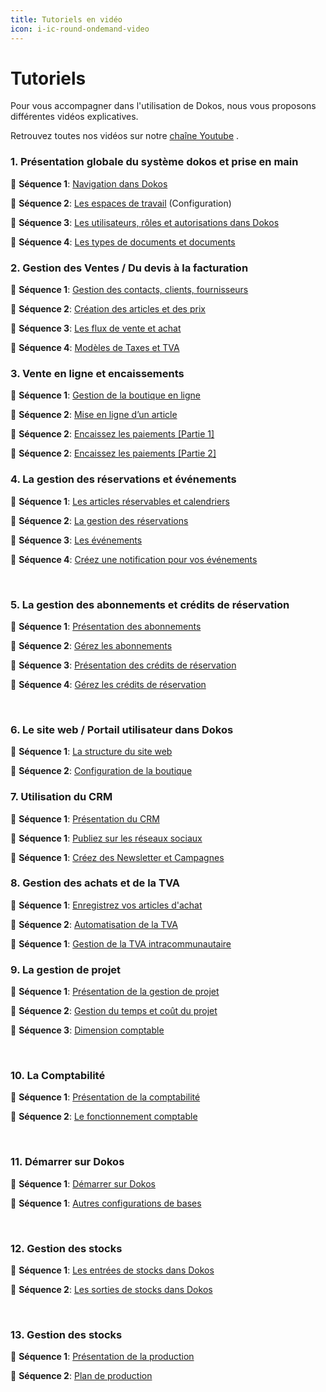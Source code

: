 ```yaml
---
title: Tutoriels en vidéo
icon: i-ic-round-ondemand-video
---
```


# Tutoriels

Pour vous accompagner dans l'utilisation de Dokos, nous vous proposons différentes vidéos explicatives. 

Retrouvez toutes nos vidéos sur notre  <a href="https://www.youtube.com/channel/UC2f3m8QANAVfKi2Pzw2fBlw
" target="_blank">chaîne Youtube</a> .

### 1. Présentation globale du système dokos et prise en main

:movie_camera: **Séquence 1**: <a href="https://www.youtube.com/watch?v=UaP3I7d7I9g&list=PLy7MEftWBZm1XCc0OPSAa7U4mAV6G-RVl&index=1
" target="_blank">Navigation dans Dokos</a>

:movie_camera: **Séquence 2**: <a href="https://www.youtube.com/watch?v=akJU0NpAwqE&list=PLy7MEftWBZm1XCc0OPSAa7U4mAV6G-RVl&index=2
" target="_blank">Les espaces de travail</a>  (Configuration)

:movie_camera: **Séquence 3**: <a href="https://www.youtube.com/watch?v=umxDQV17vW4&list=PLy7MEftWBZm1XCc0OPSAa7U4mAV6G-RVl&index=3
" target="_blank">Les utilisateurs, rôles et autorisations dans Dokos</a>

:movie_camera: **Séquence 4**: <a href="https://www.youtube.com/watch?v=Ih-nnYoyXOk&list=PLy7MEftWBZm1XCc0OPSAa7U4mAV6G-RVl&index=4
" target="_blank">Les types de documents et documents</a>
<br>

### 2. Gestion des Ventes / Du devis à la facturation

:movie_camera: **Séquence 1**: <a href="https://www.youtube.com/watch?v=t61pcz9MvVo&list=PLy7MEftWBZm1rUb0WfbM3Y_LKsfU4-R-c&index=1
" target="_blank">Gestion des contacts, clients, fournisseurs</a>

:movie_camera: **Séquence 2**: <a href="https://www.youtube.com/watch?v=kGrQPa6gXN8&list=PLy7MEftWBZm1rUb0WfbM3Y_LKsfU4-R-c&index=2
" target="_blank">Création des articles et des prix</a>

:movie_camera: **Séquence 3**: <a href="https://www.youtube.com/watch?v=Hi9pKGpQ6pI&list=PLy7MEftWBZm1rUb0WfbM3Y_LKsfU4-R-c&index=3
" target="_blank">Les flux de vente et achat</a>

:movie_camera: **Séquence 4**: <a href="https://www.youtube.com/watch?v=XKM-xUMD1KM&list=PLy7MEftWBZm1rUb0WfbM3Y_LKsfU4-R-c&index=4
" target="_blank">Modèles de Taxes et TVA</a>
<br>

### 3. Vente en ligne et encaissements

:movie_camera: **Séquence 1**: <a href="https://www.youtube.com/watch?v=TPbNswrFiPo&list=PLy7MEftWBZm0ZeCYRKc9YnIxztZVidKWI&index=1
" target="_blank">Gestion de la boutique en ligne</a>

:movie_camera: **Séquence 2**: <a href="https://www.youtube.com/watch?v=54_pBTWhTQo&list=PLy7MEftWBZm0ZeCYRKc9YnIxztZVidKWI&index=2
" target="_blank">Mise en ligne d’un article</a>

:movie_camera: **Séquence 2**: <a href="https://www.youtube.com/watch?v=yWnc7xh0s6E&list=PLy7MEftWBZm0ZeCYRKc9YnIxztZVidKWI&index=3
" target="_blank">Encaissez les paiements [Partie 1]</a>

:movie_camera: **Séquence 2**: <a href="https://www.youtube.com/watch?v=x0z2nhHCEAM&list=PLy7MEftWBZm0ZeCYRKc9YnIxztZVidKWI&index=4
" target="_blank">Encaissez les paiements [Partie 2]</a>
<br>

### 4. La gestion des réservations et événements

:movie_camera: **Séquence 1**: <a href="https://www.youtube.com/watch?v=AkAaewKFzRk&list=PLy7MEftWBZm38vKpUqTLePuj7-b5UI2pR&index=1
" target="_blank">Les articles réservables et calendriers</a>

:movie_camera: **Séquence 2**: <a href="https://www.youtube.com/watch?v=LBQjltFGKu8&list=PLy7MEftWBZm38vKpUqTLePuj7-b5UI2pR&index=2
" target="_blank">La gestion des réservations</a>

:movie_camera: **Séquence 3**: <a href="https://www.youtube.com/watch?v=Lu3g_gdmahM&list=PLy7MEftWBZm38vKpUqTLePuj7-b5UI2pR&index=3
" target="_blank">Les événements</a>

:movie_camera: **Séquence 4**: <a href="https://www.youtube.com/watch?v=6Uo24FELf60&list=PLy7MEftWBZm38vKpUqTLePuj7-b5UI2pR&index=4
" target="_blank">Créez une notification pour vos événements</a>

<br>

### 5. La gestion des abonnements et crédits de réservation

:movie_camera: **Séquence 1**: <a href="https://www.youtube.com/watch?v=mFjKIV2yLtQ&list=PLy7MEftWBZm1MprqZHjl6Ky0PjVxkfVTj&index=1
" target="_blank">Présentation des abonnements</a>

:movie_camera: **Séquence 2**: <a href="https://www.youtube.com/watch?v=rvZLyABAihg&list=PLy7MEftWBZm1MprqZHjl6Ky0PjVxkfVTj&index=2
" target="_blank">Gérez les abonnements</a>

:movie_camera: **Séquence 3**: <a href="https://www.youtube.com/watch?v=Q7ir_xLqTQo&list=PLy7MEftWBZm1MprqZHjl6Ky0PjVxkfVTj&index=2
" target="_blank">Présentation des crédits de réservation</a>

:movie_camera: **Séquence 4**: <a href="https://www.youtube.com/watch?v=aYV2TWRNFzY&list=PLy7MEftWBZm1MprqZHjl6Ky0PjVxkfVTj&index=4
" target="_blank">Gérez les crédits de réservation</a>

<br>

### 6. Le site web / Portail utilisateur dans Dokos

:movie_camera: **Séquence 1**: <a href="https://www.youtube.com/watch?v=4ZxypJwtsU8&list=PLy7MEftWBZm3DkrBBKSIT5-7cYVvJ-A3o&index=1
" target="_blank">La structure du site web</a>

:movie_camera: **Séquence 2**: <a href="https://www.youtube.com/watch?v=eL_K9Urv3g0&list=PLy7MEftWBZm3DkrBBKSIT5-7cYVvJ-A3o&index=2
" target="_blank">Configuration de la boutique</a>
<br>

### 7. Utilisation du CRM

:movie_camera: **Séquence 1**: <a href="https://www.youtube.com/watch?v=7OdZ39OfwfM&list=PLy7MEftWBZm3q0FiRPXWN5IgIMvaJg2zG&index=1
" target="_blank">Présentation du CRM</a>

:movie_camera: **Séquence 1**: <a href="https://www.youtube.com/watch?v=hogyWi9YGsQ&list=PLy7MEftWBZm3q0FiRPXWN5IgIMvaJg2zG&index=2
" target="_blank">Publiez sur les réseaux sociaux</a>

:movie_camera: **Séquence 1**: <a href="https://www.youtube.com/watch?v=cxHuxwSDZp0&list=PLy7MEftWBZm3q0FiRPXWN5IgIMvaJg2zG&index=3
" target="_blank">Créez des Newsletter et Campagnes</a>
<br>

### 8. Gestion des achats et de la TVA

:movie_camera: **Séquence 1**: <a href="https://www.youtube.com/watch?v=v5RnyKg6ggM&list=PLy7MEftWBZm2qwe80e36CslH4kYCATxVc&index=1
" target="_blank">Enregistrez vos articles d'achat</a>

:movie_camera: **Séquence 2**: <a href="https://www.youtube.com/watch?v=cipKAPCtWwY&list=PLy7MEftWBZm2qwe80e36CslH4kYCATxVc&index=2
" target="_blank">Automatisation de la TVA</a>

:movie_camera: **Séquence 1**: <a href="https://www.youtube.com/watch?v=5P6vq989nBc&list=PLy7MEftWBZm2qwe80e36CslH4kYCATxVc&index=3
" target="_blank">Gestion de la TVA intracommunautaire</a>
<br>

### 9. La gestion de projet

:movie_camera: **Séquence 1**: <a href="https://www.youtube.com/watch?v=j4dZV5OSKfI&list=PLy7MEftWBZm2kPJXm7CEaxQgNnzwtVxcy&index=1
" target="_blank">Présentation de la gestion de projet</a>

:movie_camera: **Séquence 2**: <a href="https://www.youtube.com/watch?v=3LRwxD0hh4A&list=PLy7MEftWBZm2kPJXm7CEaxQgNnzwtVxcy&index=2
" target="_blank">Gestion du temps et coût du projet</a>

:movie_camera: **Séquence 3**: <a href="https://www.youtube.com/watch?v=jhhLuwWXAFI&list=PLy7MEftWBZm2kPJXm7CEaxQgNnzwtVxcy&index=3
" target="_blank">Dimension comptable</a>

<br>

### 10. La Comptabilité

:movie_camera: **Séquence 1**: <a href="https://www.youtube.com/watch?v=YAHqMosWUiU&list=PLy7MEftWBZm1BktK55wkTJJ6XYGpChORB&index=1
" target="_blank">Présentation de la comptabilité</a>

:movie_camera: **Séquence 2**: <a href="https://www.youtube.com/watch?v=fZu6L67LewY&list=PLy7MEftWBZm1BktK55wkTJJ6XYGpChORB&index=2
" target="_blank">Le fonctionnement comptable</a>

<br>


### 11. Démarrer sur Dokos

:movie_camera: **Séquence 1**: <a href="https://www.youtube.com/watch?v=3FjDAdgiJOU&list=PLy7MEftWBZm3VgU6F2TmTxf2elacNiZaJ
" target="_blank">Démarrer sur Dokos</a>

:movie_camera: **Séquence 1**: <a href="https://www.youtube.com/watch?v=9JM9Ea4T184&list=PLy7MEftWBZm3VgU6F2TmTxf2elacNiZaJ&index=2
" target="_blank">Autres configurations de bases</a>

<br>


### 12. Gestion des stocks 

:movie_camera: **Séquence 1**: <a href="https://www.youtube.com/watch?v=ZBSzfysJHJM&list=PLy7MEftWBZm3DEkIOtulrra3rOe8Z4cb-
" target="_blank">Les entrées de stocks dans Dokos</a>

:movie_camera: **Séquence 2**: <a href="https://www.youtube.com/watch?v=6Sr-PBi3W2M&list=PLy7MEftWBZm3DEkIOtulrra3rOe8Z4cb-&index=2
" target="_blank">Les sorties de stocks dans Dokos</a>

<br>


### 13. Gestion des stocks 

:movie_camera: **Séquence 1**: <a href="https://www.youtube.com/watch?v=Tp_j3uUfkMU&list=PLy7MEftWBZm2g7-fWeCdW6HRhN6CkgI1p&index=1
" target="_blank">Présentation de la production</a>

:movie_camera: **Séquence 2**: <a href="https://www.youtube.com/watch?v=KWzLYx7pS8c&list=PLy7MEftWBZm2g7-fWeCdW6HRhN6CkgI1p&index=2
" target="_blank">Plan de production</a>





